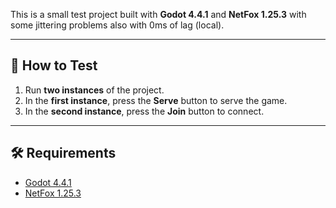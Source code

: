 This is a small test project built with **Godot 4.4.1** and **NetFox 1.25.3** with some jittering problems also with 0ms of lag (local).

---

## 🚀 How to Test

1. Run **two instances** of the project.  
2. In the **first instance**, press the **Serve** button to serve the game.  
3. In the **second instance**, press the **Join** button to connect.  

---

## 🛠️ Requirements
- [Godot 4.4.1](https://godotengine.org/)  
- [NetFox 1.25.3](https://github.com/foxssake/netfox)  

